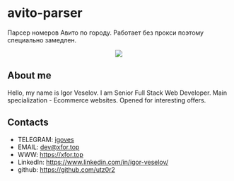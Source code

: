 # avito-parser
Парсер номеров Авито по городу. Работает без прокси поэтому специально замедлен.

<p align="center"><img src="http://i.piccy.info/i9/ea0fbe7acfb3f33222bd197302c9e8d3/1614500347/213535/1419271/vlcsnap_2021_02_28_10h24m29s255.jpg"></p>

## About me
Hello, my name is Igor Veselov. I am Senior Full Stack Web Developer. Main specialization - Ecommerce websites. Opened for interesting offers.

## Contacts
- TELEGRAM: [igoves](https://t.me/igoves)
- EMAIL: [dev@xfor.top](mailto:dev@xfor.top)
- WWW: https://xfor.top
- LinkedIn: https://www.linkedin.com/in/igor-veselov/
- github: https://github.com/utz0r2
